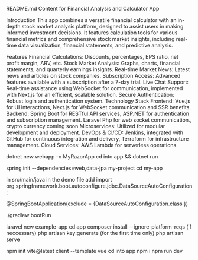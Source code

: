README.md Content for Financial Analysis and Calculator App

Introduction
This app combines a versatile financial calculator with an in-depth stock market analysis platform, designed to assist users in making informed investment decisions. It features calculation tools for various financial metrics and comprehensive stock market insights, including real-time data visualization, financial statements, and predictive analysis.

Features
Financial Calculations: Discounts, percentages, EPS ratio, net profit margin, ARV, etc.
Stock Market Analysis: Graphs, charts, financial statements, and quarterly earnings insights.
Real-time Market News: Latest news and articles on stock companies.
Subscription Access: Advanced features available with a subscription after a 7-day trial.
Live Chat Support: Real-time assistance using WebSocket for communication, implemented with Next.js for an efficient, scalable solution.
Secure Authentication: Robust login and authentication system.
Technology Stack
Frontend: Vue.js for UI interactions, Next.js for WebSocket communication and SSR benefits.
Backend: Spring Boot for RESTful API services, ASP.NET for authentication and subscription management. Laravel Php for web socket communication., crypto currency coming soon
Microservices: Utilized for modular development and deployment.
DevOps & CI/CD: Jenkins, integrated with GitHub for continuous integration and delivery, Terraform for infrastructure management.
Cloud Services: AWS Lambda for serverless operations.

dotnet new webapp -o MyRazorApp
cd into app && dotnet run

spring init --dependencies=web,data-jpa my-project
cd my-app


in src/main/java in the demo file
add 
import org.springframework.boot.autoconfigure.jdbc.DataSourceAutoConfiguration;

@SpringBootApplication(exclude = {DataSourceAutoConfiguration.class })

./gradlew bootRun

laravel new example-app
cd app
composer install --ignore-platform-reqs (if neccessary)
php artisan key:generate (for the first time only)
php artisan serve

npm init vite@latest client --template vue
cd into app
npm i
npm run dev

